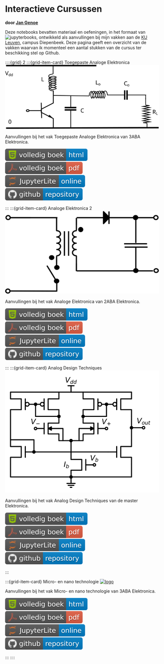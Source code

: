 # Interactieve Cursussen

**door [Jan Genoe](https://www.kuleuven.be/wieiswie/nl/person/00004269)**

Deze notebooks bevatten materiaal en oefeningen, in het formaat van ![jupyterbook](https://jupyterbook.org/badge.svg)s, ontwikkeld als aanvullingen bij mijn vakken aan de [KU Leuven](https://www.kuleuven.be), campus Diepenbeek. Deze pagina geeft een overzicht van de vakken waarvan ik momenteel een aantal stukken van de cursus ter beschikking stel op Github.


::::{grid} 2
:::{grid-item-card}  Toegepaste Analoge Elektronica
[![logo](./images/logo.svg)](https://jangenoe.github.io/InteractieveCursus/ToegepasteAnalogeElektronica/intro.html)

Aanvullingen bij het vak Toegepaste Analoge Elektronica van 3ABA Elektronica.

[![html](./images/volledig_boek-html-blue.svg)](https://jangenoe.github.io/InteractieveCursus/ToegepasteAnalogeElektronica/intro.html)
[![pdf](./images/volledig_boek-pdf-red.svg)](https://jangenoe.github.io/InteractieveCursus/ToegepasteAnalogeElektronica/ToegepasteAnalogeElektronica.pdf)
[![jupyter-lite](./images/JupyterLite-online_environment-blue.svg)](https://jangenoe.github.io/InteractieveCursus/Lite/ToegepasteAnalogeElektronica/lab/)
[![github](./images/github-repository-blue.svg)](https://github.com/jangenoe/InteractieveCursus/tree/master/ToegepasteAnalogeElektronica)

:::
:::{grid-item-card}  Analoge Elektronica 2
[![logo](./images/logoAnaloge2.svg)](https://jangenoe.github.io/InteractieveCursus/AnalogeElektronica2/intro.html)

Aanvullingen bij het vak Analoge Elektronica van 2ABA Elektronica.

[![html](./images/volledig_boek-html-blue.svg)](https://jangenoe.github.io/InteractieveCursus/AnalogeElektronica2/intro.html)
[![pdf](./images/volledig_boek-pdf-red.svg)](https://jangenoe.github.io/InteractieveCursus/AnalogeElektronica2/AnalogeElektronica2.pdf)
[![jupyter-lite](./images/JupyterLite-online_environment-blue.svg)](https://jangenoe.github.io/InteractieveCursus/Lite/AnalogeElektronica2/lab/)
[![github](./images/github-repository-blue.svg)](https://github.com/jangenoe/InteractieveCursus/tree/master/AnalogeElektronica2)


:::
:::{grid-item-card}  Analog Design Techniques
[![logo](./images/logoDesignTechniques.svg)](https://jangenoe.github.io/InteractieveCursus/AnalogDesignTechniques/intro.html)

Aanvullingen bij het vak Analog Design Techniques van de master Elektronica.


[![html](./images/volledig_boek-html-blue.svg)](https://jangenoe.github.io/InteractieveCursus/AnalogDesignTechniques/intro.html)
[![pdf](./images/volledig_boek-pdf-red.svg)](https://jangenoe.github.io/InteractieveCursus/AnalogDesignTechniques/AnalogDesignTechniques.pdf)
[![jupyter-lite](./images/JupyterLite-online_environment-blue.svg)](https://jangenoe.github.io/InteractieveCursus/Lite/AnalogDesignTechniques/lab/)
[![github](./images/github-repository-blue.svg)](https://github.com/jangenoe/InteractieveCursus/tree/master/AnalogDesignTechniques)


:::

:::{grid-item-card}  Micro- en nano technologie
[![logo](./images/MinatLogo.svg)](https://jangenoe.github.io/InteractieveCursus/MicroEnNanoTechnologie/intro.html)

Aanvullingen bij het vak Micro- en nano technologie van 3ABA Elektronica.


[![html](./images/volledig_boek-html-blue.svg)](https://jangenoe.github.io/InteractieveCursus/MicroEnNanoTechnologie/intro.html)
[![pdf](./images/volledig_boek-pdf-red.svg)](https://jangenoe.github.io/InteractieveCursus/MicroEnNanoTechnologie/MicroEnNanoTechnologie.pdf)
[![jupyter-lite](./images/JupyterLite-online_environment-blue.svg)](https://jangenoe.github.io/InteractieveCursus/Lite/MicroEnNanoTechnologie/lab/)
[![github](./images/github-repository-blue.svg)](https://github.com/jangenoe/InteractieveCursus/tree/master/MicroEnNanoTechnologie)


:::
::::
